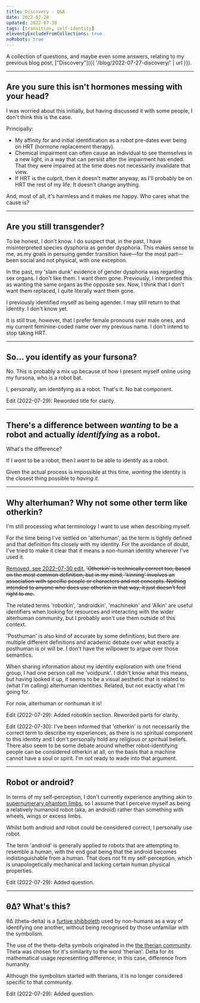 ```yaml
---
title: Discovery - Q&A
date: 2022-07-28
updated: 2022-07-30
tags: [transition, self-identity]
eleventyExcludeFromCollections: true
noRobots: true
---
```


A collection of questions, and maybe even some answers, relating to my previous blog post, ["Discovery"]({{ '/blog/2022-07-27-discovery/' | url }}).

---

## Are you sure this isn't hormones messing with your head?

I was worried about this initially, but having discussed it with some people, I don't think this is the case.

Principally:

- My affinity for and initial identification as a robot pre-dates ever being on HRT (hormone replacement therapy).
- Chemical impairment can often cause an individual to see themselves in a new light, in a way that can persist after the impairment has ended. That they were impaired at the time does not necessarily invalidate that view.
- If HRT is the culprit, then it doesn't matter anyway, as I'll probably be on HRT the rest of my life. It doesn't change anything.

And, most of all, it's harmless and it makes me happy. Who cares what the cause is?

---

## Are you still transgender?

To be honest, I don't know. I do suspect that, in the past, I have misinterpreted species dysphoria as gender dysphoria. This makes sense to me, as my goals in persuing gender transition have—for the most part—been social and not physical, with one exception.

In the past, my 'slam dunk' evidence of gender dysphoria was regarding sex organs. I don't like them. I want them gone. Previously, I interpreted this as wanting the same organs as the opposite sex. Now, I think that I don't want them replaced, I quite literally want them gone.

I previously identified myself as being agender. I may still return to that identity. I don't know yet.

It is still true, however, that I prefer female pronouns over male ones, and my current feminine-coded name over my previous name. I don't intend to stop taking HRT.

---

## So&hellip; you identify as your fursona?

No. This is probably a mix up because of how I present myself online using my fursona, who is a robot bat.

I, personally, am identifying as a robot. That's it. No bat component.

Edit (2022-07-29): Reworded title for clarity.

---

## There's a difference between _wanting_ to be a robot and actually _identifying_ as a robot.

What's the difference?

If I _want_ to be a robot, then I _want_ to be able to identify as a robot.

Given the actual process is impossible at this time, _wanting_ the identity is the closest thing possible to _having it_.

---

## Why alterhuman? Why not some other term like otherkin?

I'm still processing what terminology I want to use when describing myself.

For the time being I've settled on 'alterhuman', as the term is tightly defined and that definition fits closely with my identity. For the avoidance of doubt, I've tried to make it clear that it means a non-human identity wherever I've used it.

<ins datetime="2022-07-30">Removed, see 2022-07-30 edit.</ins> <del datetime="2022-07-30">'Otherkin' is technically correct too, based on the most common definition, but in my mind, 'kinning' involves an association with specific people or characters and not concepts. Nothing intended to anyone who does use otherkin in that way, it just doesn't feel right to me.</del>

The related terms 'robotkin', 'androidkin', 'machinekin' and 'AIkin' are useful identifiers when looking for resources and interacting with the wider alterhuman community, but I probably won't use them outside of this context.

'Posthuman' is also kind of accurate by some definitions, but there are multiple different definitions and academic debate over what exactly a posthuman is or will be. I don't have the willpower to argue over those semantics.

When sharing information about my identity exploration with one friend group, I had one person call me 'voidpunk'. I didn't know what this means, but having looked it up, it seems to be a visual aesthetic that is related to (what I'm calling) alterhuman identities. Related, but not exactly what I'm going for.

For now, alterhuman or nonhuman it is!

Edit (2022-07-29): Added robotkin section. Reworded parts for clarity.

Edit (2022-07-30): I've been informed that 'otherkin' is not necessarily the correct term to describe my experiences, as there is no spiritual component to this identity and I don't personally hold any religious or spiritual beliefs. There also seem to be some debate around whether robot-identifying people can be considered otherkin at all, on the basis that a machine cannot have a soul or spirit. I'm not ready to wade into that argument.

---

## Robot or android?

In terms of my self-perception, I don't currently experience anything akin to [supernumerary phantom limbs](https://en.wikipedia.org/wiki/Supernumerary_phantom_limb), so I assume that I perceive myself as being a relatively humanoid robot (aka, an android) rather than something with wheels, wings or excess limbs.

Whilst both android and robot could be considered correct, I personally use robot.

The term 'android' is generally applied to robots that are attempting to resemble a human, with the end goal being that the android becomes indistinguishable from a human. That does not fit my self-perception, which is unapologetically mechanical and lacking certain human physical properties.

Edit (2022-07-29): Added question.

---

## θΔ? What's this?

θΔ (theta-delta) is a [furtive shibboleth](https://en.wikipedia.org/wiki/Shibboleth#Furtive_shibboleths) used by non-humans as a way of identifying one another, without being recognised by those unfamiliar with the symbolism.

The use of the theta-delta symbols originated in the [the therian community](https://en.wikipedia.org/wiki/Therianthropy#Modern_therianthropy). Theta was chosen for it's similarity to the word 'therian'. Delta for its mathematical usage representing difference; in this case, difference from humanity.

Although the symbolism started with therians, it is no longer considered specific to that community.

Edit (2022-07-29): Added question.

